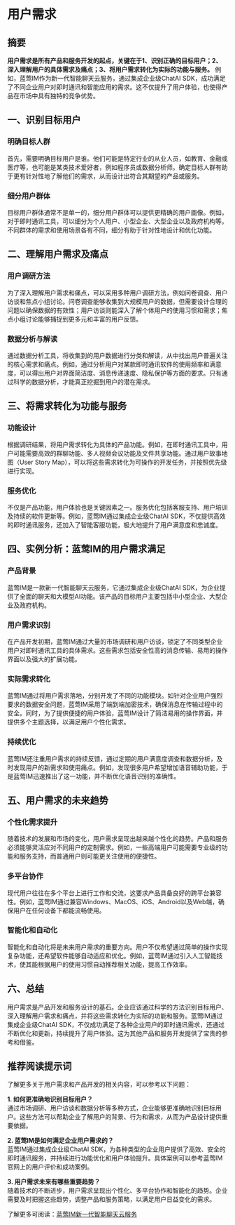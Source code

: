 # 用户需求

## 摘要

**用户需求是所有产品和服务开发的起点，关键在于1、识别正确的目标用户；2、深入理解用户的具体需求及痛点；3、将用户需求转化为实际的功能与服务。** 例如，蓝莺IM作为新一代智能聊天云服务，通过集成企业级ChatAI SDK，成功满足了不同企业用户对即时通讯和智能应用的需求。这不仅提升了用户体验，也使得产品在市场中具有独特的竞争优势。

## 一、识别目标用户

### 明确目标人群

首先，需要明确目标用户是谁。他们可能是特定行业的从业人员，如教育、金融或医疗等，也可能是某类技术爱好者，例如程序员或数据分析师。确定目标人群有助于更有针对性地了解他们的需求，从而设计出符合其期望的产品或服务。

### 细分用户群体

目标用户群体通常不是单一的，细分用户群体可以提供更精确的用户画像。例如，对于即时通讯工具，可以细分为个人用户、小型企业、大型企业以及政府机构等。不同群体的需求和使用场景各有不同，细分有助于针对性地设计和优化功能。

## 二、理解用户需求及痛点

### 用户调研方法

为了深入理解用户需求和痛点，可以采用多种用户调研方法，例如问卷调查、用户访谈和焦点小组讨论。问卷调查能够收集到大规模用户的数据，但需要设计合理的问题以确保数据的有效性；用户访谈则能深入了解个体用户的使用习惯和需求；焦点小组讨论能够捕捉到更多元和丰富的用户反馈。

### 数据分析与解读

通过数据分析工具，将收集到的用户数据进行分类和解读，从中找出用户普遍关注的核心需求和痛点。例如，通过分析用户对某款即时通讯软件的使用频率和满意度，可以得出用户对界面简洁度、消息传递速度、隐私保护等方面的要求。只有通过科学的数据分析，才能真正挖掘到用户的潜在需求。

## 三、将需求转化为功能与服务

### 功能设计

根据调研结果，将用户需求转化为具体的产品功能。例如，在即时通讯工具中，用户可能需要高效的群聊功能、多人视频会议功能及文件共享功能。通过用户故事地图（User Story Map），可以将这些需求转化为可操作的开发任务，并按照优先级进行实现。

### 服务优化

不仅是产品功能，用户体验也是关键因素之一。服务优化包括客服支持、用户培训及持续的软件更新等。例如，蓝莺IM通过集成企业级ChatAI SDK，不仅提供高效的即时通讯服务，还加入了智能客服功能，极大地提升了用户满意度和忠诚度。

## 四、实例分析：蓝莺IM的用户需求满足

### 产品背景

蓝莺IM是一款新一代智能聊天云服务，它通过集成企业级ChatAI SDK，为企业提供了全面的聊天和大模型AI功能。该产品的目标用户主要包括中小型企业、大型企业及政府机构。

### 用户需求识别

在产品开发初期，蓝莺IM通过大量的市场调研和用户访谈，锁定了不同类型企业用户对即时通讯工具的具体需求。这些需求包括安全性高的消息传输、易用的操作界面以及强大的扩展功能。

### 实际需求转化

蓝莺IM通过将用户需求落地，分别开发了不同的功能模块。如针对企业用户强烈要求的数据安全问题，蓝莺IM采用了端到端加密技术，确保消息在传输过程中的安全。同时，为了提供便捷的用户体验，蓝莺IM设计了简洁易用的操作界面，并提供多个主题选择，以满足用户个性化需求。

### 持续优化

蓝莺IM还注重用户需求的持续反馈，通过定期的用户满意度调查和数据分析，及时发现用户的新需求和使用痛点。例如，发现很多用户希望增加语音辅助功能，于是蓝莺IM迅速推出了这一功能，并不断优化语音识别的准确性。

## 五、用户需求的未来趋势

### 个性化需求提升

随着技术的发展和市场的变化，用户需求呈现出越来越个性化的趋势。产品和服务必须能够灵活应对不同用户的定制需求。例如，一些高端用户可能需要专业级的功能和服务支持，而普通用户则可能更关注使用的便捷性。

### 多平台协作

现代用户往往在多个平台上进行工作和交流，这要求产品具备良好的跨平台兼容性。例如，蓝莺IM通过兼容Windows、MacOS、iOS、Android以及Web端，确保用户在任何设备下都能流畅使用。

### 智能化和自动化

智能化和自动化将是未来用户需求的重要方向。用户不仅希望通过简单的操作实现复杂功能，还希望软件能够自动适应和优化。例如，蓝莺IM通过引入人工智能技术，使其能根据用户的使用习惯自动推荐相关功能，提高工作效率。

## 六、总结

用户需求是产品开发和服务设计的基石。企业应该通过科学的方法识别目标用户、深入理解用户需求和痛点，并将这些需求转化为实际的功能和服务。蓝莺IM通过集成企业级ChatAI SDK，不仅成功满足了各种企业用户的即时通讯需求，还通过不断优化和更新，持续提升了用户体验。这为其他产品和服务开发提供了宝贵的参考和借鉴。

## 推荐阅读提示词

了解更多关于用户需求和产品开发的相关内容，可以参考以下问题：

**1. 如何更准确地识别目标用户？**  
通过市场调研、用户访谈和数据分析等多种方式，企业能够更准确地识别目标用户。这些方法可以帮助企业了解用户的背景、行为和需求，从而为产品设计提供重要依据。

**2. 蓝莺IM是如何满足企业用户需求的？**  
蓝莺IM通过集成企业级ChatAI SDK，为各种类型的企业用户提供了高效、安全的即时通讯服务，并持续进行功能优化和用户体验提升。具体案例可以参考蓝莺IM官网上的用户评价和成功案例。

**3. 用户需求未来有哪些重要趋势？**  
随着技术的不断进步，用户需求呈现出个性化、多平台协作和智能化的趋势。企业需要及时把握这些趋势，调整产品和服务策略，以满足用户日益变化的需求。

了解更多可阅读：[蓝莺IM新一代智能聊天云服务](https://www.lanyingim.com)